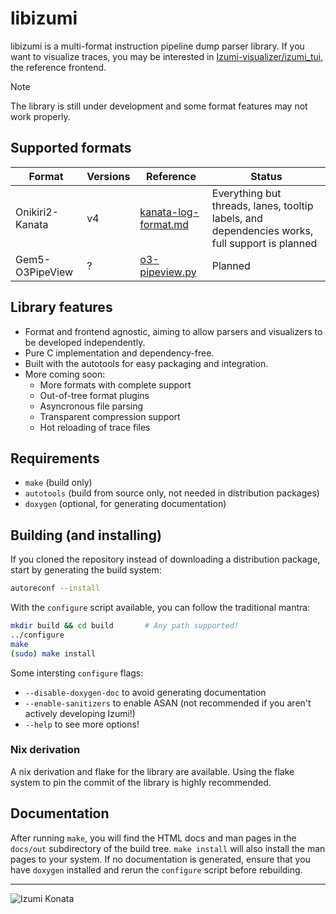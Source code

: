 # libizumi

libizumi is a multi-format instruction pipeline dump parser library. If you want to visualize traces, you may be interested in [Izumi-visualizer/izumi_tui](https://github.com/Izumi-visualizer/izumi_tui), the reference frontend.

> [!Note]
> The library is still under development and some format features may not work properly.

## Supported formats

| Format | Versions | Reference | Status |
|--|--|--|--|
| Onikiri2-Kanata | v4 | [kanata-log-format.md](https://github.com/shioyadan/Konata/blob/master/docs/kanata-log-format.md) | Everything but threads, lanes, tooltip labels, and dependencies works, full support is planned |
| Gem5-O3PipeView | ? | [o3-pipeview.py](https://github.com/gem5/gem5/blob/stable/util/o3-pipeview.py) | Planned |

## Library features

- Format and frontend agnostic, aiming to allow parsers and visualizers to be developed independently.
- Pure C implementation and dependency-free.
- Built with the autotools for easy packaging and integration.
- More coming soon:
  - More formats with complete support
  - Out-of-tree format plugins
  - Asyncronous file parsing
  - Transparent compression support
  - Hot reloading of trace files

## Requirements

- `make` (build only)
- `autotools` (build from source only, not needed in distribution packages)
- `doxygen` (optional, for generating documentation)

## Building (and installing)

If you cloned the repository instead of downloading a distribution package,
start by generating the build system:

```sh
autoreconf --install
```

With the `configure` script available, you can follow the traditional mantra:

```sh
mkdir build && cd build       # Any path supported!
../configure
make
(sudo) make install
```

Some intersting `configure` flags:
- `--disable-doxygen-doc` to avoid generating documentation
- `--enable-sanitizers` to enable ASAN (not recommended if you aren't actively developing Izumi!)
- `--help` to see more options!

### Nix derivation

A nix derivation and flake for the library are available. Using the flake system to pin the commit of the library is highly recommended.

## Documentation

After running `make`, you will find the HTML docs and man pages in the `docs/out` subdirectory of the build tree. `make install` will also install the man pages to your system. If no documentation is generated, ensure that you have `doxygen` installed and rerun the `configure` script before rebuilding.

---

![Izumi Konata](https://external-content.duckduckgo.com/iu/?u=https%3A%2F%2Fstatic.zerochan.net%2FIzumi.Konata.full.955876.jpg&f=1&nofb=1&ipt=11ebd39eb2229bec63db528410089c03d01dd9a541df01063ee5c809b6c69f58&ipo=images)
